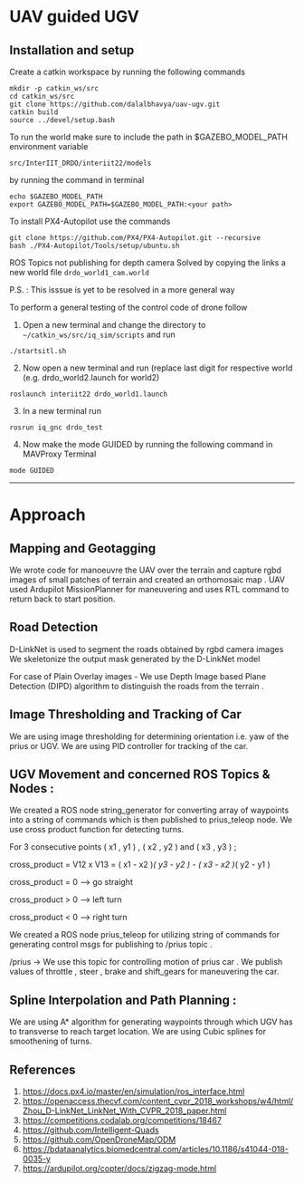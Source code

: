 # UAV guided UGV

## Installation and setup
Create a catkin workspace by running the following commands
```
mkdir -p catkin_ws/src
cd catkin_ws/src
git clone https://github.com/dalalbhavya/uav-ugv.git
catkin build
source ../devel/setup.bash
```
To run the world make sure to include the path in $GAZEBO_MODEL_PATH environment variable

`src/InterIIT_DRDO/interiit22/models`

by running the command in terminal

```
echo $GAZEBO_MODEL_PATH
export GAZEBO_MODEL_PATH=$GAZEBO_MODEL_PATH:<your path>
```

To install PX4-Autopilot use the commands

```
git clone https://github.com/PX4/PX4-Autopilot.git --recursive
bash ./PX4-Autopilot/Tools/setup/ubuntu.sh
```

ROS Topics not publishing for depth camera
Solved by copying the links a new world file `drdo_world1_cam.world`

P.S. : This isssue is yet to be resolved in a more general way

To perform a general testing of the control code of drone follow

1. Open a new terminal and change the directory to `~/catkin_ws/src/iq_sim/scripts` and run

```
./startsitl.sh
```

2. Now open a new terminal and run (replace last digit for respective world (e.g. drdo_world2.launch for world2)
```
roslaunch interiit22 drdo_world1.launch
```

3. In a new terminal run

```
rosrun iq_gnc drdo_test
```

4. Now make the mode GUIDED by running the following command in MAVProxy Terminal

```
mode GUIDED
```

----
# **Approach**


## **Mapping and Geotagging**
We wrote code for manoeuvre the UAV over the terrain and capture rgbd images of small patches of terrain and created an orthomosaic map .
UAV used Ardupilot MissionPlanner for maneuvering and uses RTL command to return back to start position.

## **Road Detection** 

D-LinkNet is used to segment the roads obtained by rgbd camera images 
We skeletonize the output mask generated by the D-LinkNet model

For case of Plain Overlay images -
We use Depth Image based Plane Detection (DIPD) algorithm to distinguish the roads from the terrain .

## **Image Thresholding and Tracking of Car**

We are using image thresholding for determining orientation i.e. yaw of the prius or UGV.
We are using PID controller for tracking of the car.

## **UGV Movement and concerned ROS Topics & Nodes** : 

We created a ROS  node string_generator  for  converting array of waypoints into a string of commands  which is then published to prius_teleop node.
We use  cross product function for  detecting  turns. 

For  3  consecutive points ( x1 , y1 )  ,  ( x2  , y2 )   and   ( x3  , y3 )  ;

cross_product  =   V12 x V13  =   ( x1 - x2 )*( y3 - y2 ) -  ( x3 - x2 )*( y2 - y1 )

cross_product = 0    —>   go  straight

cross_product > 0    —>   left  turn

cross_product < 0    —>   right  turn

We created a ROS  node prius_teleop  for  utilizing  string of commands  for generating control  msgs  for  publishing to  /prius  topic .

/prius  ->  We use this topic for controlling motion of prius car . We publish values of throttle , steer , brake and shift_gears for maneuvering the car.

## **Spline Interpolation and Path Planning** :

We are using A* algorithm for generating waypoints through which UGV has to transverse to reach target location.
We are using Cubic splines for smoothening of turns. 



## References
1. https://docs.px4.io/master/en/simulation/ros_interface.html
2. https://openaccess.thecvf.com/content_cvpr_2018_workshops/w4/html/Zhou_D-LinkNet_LinkNet_With_CVPR_2018_paper.html
3. https://competitions.codalab.org/competitions/18467
4. https://github.com/Intelligent-Quads
5. https://github.com/OpenDroneMap/ODM
6. https://bdataanalytics.biomedcentral.com/articles/10.1186/s41044-018-0035-y
7. https://ardupilot.org/copter/docs/zigzag-mode.html
